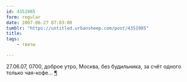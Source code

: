 ```yaml
---
id: 4351985
form: regular
date: 2007-06-27 07:03:00
tumblr: "https://untitled.urbansheep.com/post/4351985"
title:
tags:
    - твиты

---
```


<p>27.06.07, 0700, доброе утро, Москва, без будильника, за счёт одного только чая-кофе… <a href="http://twitter.com/urbansheep/statuses/122346292">¶</a></p>

